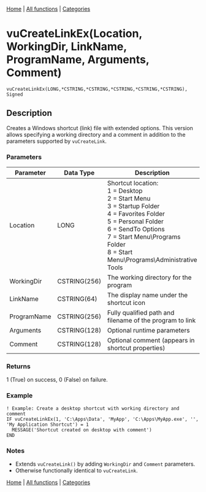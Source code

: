 [Home](../index.md) | [All functions](index.md) | [Categories](../categories/index.md)

# vuCreateLinkEx(Location, WorkingDir, LinkName, ProgramName, Arguments, Comment)

```Prototype
vuCreateLinkEx(LONG,*CSTRING,*CSTRING,*CSTRING,*CSTRING,*CSTRING), Signed
```


## Description
Creates a Windows shortcut (link) file with extended options. This version allows specifying a working directory and a comment in addition to the parameters supported by `vuCreateLink`.

### Parameters

| Parameter   | Data Type    | Description                                                                 |
|-------------|--------------|-----------------------------------------------------------------------------|
| Location    | LONG         | Shortcut location: <br> 1 = Desktop <br> 2 = Start Menu <br> 3 = Startup Folder <br> 4 = Favorites Folder <br> 5 = Personal Folder <br> 6 = SendTo Options <br> 7 = Start Menu\Programs Folder <br> 8 = Start Menu\Programs\Administrative Tools |
| WorkingDir  | CSTRING(256) | The working directory for the program                                       |
| LinkName    | CSTRING(64)  | The display name under the shortcut icon                                    |
| ProgramName | CSTRING(256) | Fully qualified path and filename of the program to link                    |
| Arguments   | CSTRING(128) | Optional runtime parameters                                                 |
| Comment     | CSTRING(128) | Optional comment (appears in shortcut properties)                           |

### Returns
1 (True) on success, 0 (False) on failure.

### Example
```Clarion
! Example: Create a desktop shortcut with working directory and comment
IF vuCreateLinkEx(1, 'C:\Apps\Data', 'MyApp', 'C:\Apps\MyApp.exe', '', 'My Application Shortcut') = 1
  MESSAGE('Shortcut created on desktop with comment')
END
```

### Notes
- Extends `vuCreateLink()` by adding `WorkingDir` and `Comment` parameters.  
- Otherwise functionally identical to `vuCreateLink`.

[Home](../index.md) | [All functions](index.md) | [Categories](../categories/index.md)
